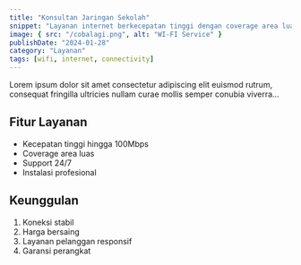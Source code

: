 ```yaml
---
title: "Konsultan Jaringan Sekolah"
snippet: "Layanan internet berkecepatan tinggi dengan coverage area luas dan support 24/7"
image: { src: "/cobalagi.png", alt: "WI-FI Service" }
publishDate: "2024-01-28"
category: "Layanan"
tags: [wifi, internet, connectivity]
---
```


Lorem ipsum dolor sit amet consectetur adipiscing elit euismod rutrum, consequat fringilla ultricies nullam curae mollis semper conubia viverra...

## Fitur Layanan

- Kecepatan tinggi hingga 100Mbps
- Coverage area luas
- Support 24/7
- Instalasi profesional

## Keunggulan

1. Koneksi stabil
2. Harga bersaing
3. Layanan pelanggan responsif
4. Garansi perangkat
